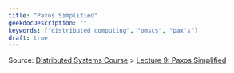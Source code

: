 ```yaml
---
title: "Paxos Simplified"
geekdocDescription: ""
keywords: ["distributed computing", "omscs", "pax's"]
draft: true
---
```


Source: <a href="http://www.distributedsystemscourse.com/" target="_blank">Distributed Systems Course</a> > <a href="https://youtu.be/SRsK-ZXTeZ0" target="_blank">Lecture 9: Paxos Simplified</a>
